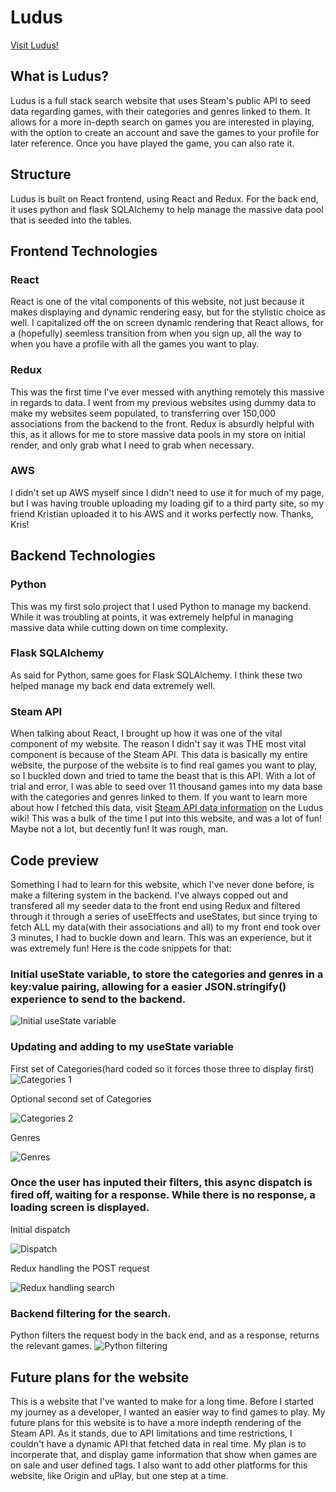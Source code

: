 # Ludus

[Visit Ludus!](https://ludus-search.herokuapp.com/)

## What is Ludus?

Ludus is a full stack search website that uses Steam's public API to seed data regarding games, with their categories and genres linked to them. It allows for a more in-depth search on games you are interested in playing, with the option to create an account and save the games to your profile for later reference. Once you have played the game, you can also rate it.

## Structure

Ludus is built on React frontend, using React and Redux. For the back end, it uses python and flask SQLAlchemy to help manage the massive data pool that is seeded into the tables.

## Frontend Technologies

### React

React is one of the vital components of this website, not just because it makes displaying and dynamic rendering easy, but for the stylistic choice as well. I capitalized off the on screen dynamic rendering that React allows, for a (hopefully) seemless transition from when you sign up, all the way to when you have a profile with all the games you want to play.

### Redux

This was the first time I've ever messed with anything remotely this massive in regards to data. I went from my previous websites using dummy data to make my websites seem populated, to transferring over 150,000 associations from the backend to the front. Redux is absurdly helpful with this, as it allows for me to store massive data pools in my store on initial render, and only grab what I need to grab when necessary. 

### AWS

I didn't set up AWS myself since I didn't need to use it for much of my page, but I was having trouble uploading my loading gif to a third party site, so my friend Kristian uploaded it to his AWS and it works perfectly now. Thanks, Kris!


## Backend Technologies

### Python

This was my first solo project that I used Python to manage my backend. While it was troubling at points, it was extremely helpful in managing massive data while cutting down on time complexity.


### Flask SQLAlchemy

As said for Python, same goes for Flask SQLAlchemy. I think these two helped manage my back end data extremely well.


### Steam API

When talking about React, I brought up how it was one of the vital component of my website. The reason I didn't say it was THE most vital component is because of the Steam API. This data is basically my entire website, the purpose of the website is to find real games you want to play, so I buckled down and tried to tame the beast that is this API. With a lot of trial and error, I was able to seed over 11 thousand games into my data base with the categories and genres linked to them. If you want to learn more about how I fetched this data, visit [Steam API data information](https://github.com/zanehamadi/Ludus/wiki/Steam-API-data-information) on the Ludus wiki! This was a bulk of the time I put into this website, and was a lot of fun! Maybe not a lot, but decently fun! It was rough, man.

## Code preview

Something I had to learn for this website, which I've never done before, is make a filtering system in the backend. I've always copped out and transfered all my seeder data to the front end using Redux and filtered through it through a series of useEffects and useStates, but since trying to fetch ALL my data(with their associations and all) to my front end took over 3 minutes, I had to buckle down and learn. This was an experience, but it was extremely fun! Here is the code snippets for that:


### Initial useState variable, to store the categories and genres in a key:value pairing, allowing for a easier JSON.stringify() experience to send to the backend.

![Initial useState variable](https://i.imgur.com/bxUTIua.png)


### Updating and adding to my useState variable

First set of Categories(hard coded so it forces those three to display first)
![Categories 1](https://i.imgur.com/rBaTdOU.png)

Optional second set of Categories

![Categories 2](https://i.imgur.com/GzMHMV6.png)


Genres

![Genres](https://i.imgur.com/ikfAaXQ.png)


### Once the user has inputed their filters, this async dispatch is fired off, waiting for a response. While there is no response, a loading screen is displayed.

Initial dispatch

![Dispatch](https://i.imgur.com/1U2Hm1L.png)


Redux handling the POST request

![Redux handling search](https://i.imgur.com/OHgDv57.png)


### Backend filtering for the search.

Python filters the request body in the back end, and as a response, returns the relevant games. 
![Python filtering](https://i.imgur.com/EwYlkKT.png)



## Future plans for the website

This is a website that I've wanted to make for a long time. Before I started my journey as a developer, I wanted an easier way to find games to play. My future plans for this website is to have a more indepth rendering of the Steam API. As it stands, due to API limitations and time restrictions, I couldn't have a dynamic API that fetched data in real time. My plan is to incorperate that, and display game information that show when games are on sale and user defined tags. I also want to add other platforms for this website, like Origin and uPlay, but one step at a time.



